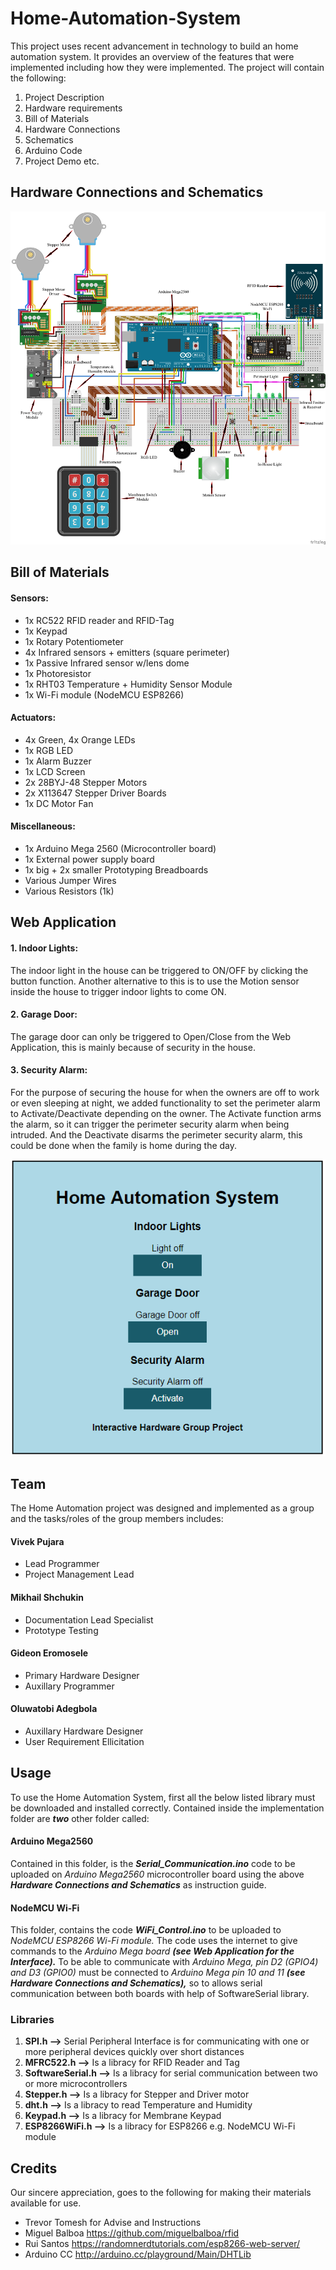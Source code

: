 ﻿# Home-Automation-System
 This project uses recent advancement in technology to build an home automation system. It provides an overview of the features that were implemented including how they were implemented.
The project will contain the following:

1. Project Description
2. Hardware requirements
3. Bill of Materials
4. Hardware Connections
5. Schematics
6. Arduino Code
7. Project Demo etc.


## Hardware Connections and Schematics

![Hardware Connections and Schematics](/Images/IH_Project_Schematics.png "Hardware Connections and Schematics")

## Bill of Materials

#### Sensors:
- 1x RC522 RFID reader and RFID-Tag
- 1x Keypad 
- 1x Rotary Potentiometer 
- 4x Infrared sensors + emitters (square perimeter) 
- 1x Passive Infrared sensor w/lens dome
- 1x Photoresistor
- 1x RHT03 Temperature + Humidity Sensor Module
- 1x Wi-Fi module (NodeMCU ESP8266)

#### Actuators:
- 4x Green, 4x Orange LEDs
- 1x RGB LED
- 1x Alarm Buzzer
- 1x LCD Screen
- 2x 28BYJ-48 Stepper Motors
- 2x X113647 Stepper Driver Boards
- 1x DC Motor Fan

#### Miscellaneous:
- 1x Arduino Mega 2560 (Microcontroller board)
- 1x External power supply board
- 1x big + 2x smaller Prototyping Breadboards
- Various Jumper Wires
- Various Resistors (1k)

## Web Application

#### 1. Indoor Lights: 
The indoor light in the house can be triggered to ON/OFF by clicking the button function. Another alternative to this is to use the Motion sensor inside the house to trigger indoor lights to come ON.

#### 2. Garage Door: 
The garage door can only be triggered to Open/Close from the Web Application, this is mainly because of security in the house.

#### 3. Security Alarm: 
For the purpose of securing the house for when the owners are off to work or even sleeping at night, we added functionality to set the perimeter alarm to Activate/Deactivate depending on the owner. The Activate function arms the alarm, so it can trigger the perimeter security alarm when being intruded. And the Deactivate disarms the perimeter security alarm, this could be done when the family is home during the day.

![Web Application](/Images/web_App.PNG "Web Application")


## Team

The Home Automation project was designed and implemented as a group and the tasks/roles of the group members includes:

#### Vivek Pujara
- Lead Programmer
- Project Management Lead

#### Mikhail Shchukin
- Documentation Lead Specialist
- Prototype Testing

#### Gideon Eromosele
- Primary Hardware Designer
- Auxillary Programmer

#### Oluwatobi Adegbola
- Auxillary Hardware Designer
- User Requirement Ellicitation


## Usage

To use the Home Automation System, first all the below listed library must be downloaded and installed correctly. Contained inside the implementation folder are **_two_** other folder called: 

#### Arduino Mega2560
Contained in this folder, is the **_Serial_Communication.ino_** code to be uploaded on _Arduino Mega2560_ microcontroller board using the above **_Hardware Connections and Schematics_** as instruction guide.

#### NodeMCU Wi-Fi
This folder, contains the code **_WiFi_Control.ino_** to be uploaded to _NodeMCU ESP8266 Wi-Fi module._ The code uses the internet to give commands to the _Arduino Mega board_ **_(see Web Application for the Interface)._** To be able to communicate with _Arduino Mega, pin D2 (GPIO4) and D3 (GPIO0)_ must be connected to _Arduino Mega pin 10 and 11_ **_(see Hardware Connections and Schematics),_** so to allows serial communication between both boards with help of SoftwareSerial library.

### Libraries

1. **SPI.h -->** Serial Peripheral Interface is for communicating with one or more peripheral devices quickly over short distances
2. **MFRC522.h -->** Is a libracy for RFID Reader and Tag
3. **SoftwareSerial.h -->** Is a libracy for serial communication between two or more microcontrollers
4. **Stepper.h -->** Is a libracy for Stepper and Driver motor
5. **dht.h -->** Is a libracy to read Temperature and Humidity 
6. **Keypad.h -->** Is a libracy for Membrane Keypad
7. **ESP8266WiFi.h -->** Is a libracy for ESP8266 e.g. NodeMCU Wi-Fi module

## Credits

Our sincere appreciation, goes to the following for making their materials available for use. 

- Trevor Tomesh for Advise and Instructions
- Miguel Balboa https://github.com/miguelbalboa/rfid
- Rui Santos https://randomnerdtutorials.com/esp8266-web-server/
- Arduino CC http://arduino.cc/playground/Main/DHTLib
